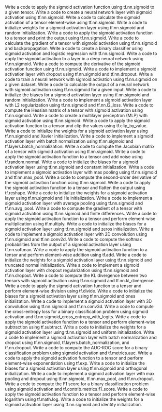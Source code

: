 Write a code to apply the sigmoid activation function using tf.nn.sigmoid to a given tensor.
Write a code to create a neural network layer with sigmoid activation using tf.nn.sigmoid.
Write a code to calculate the sigmoid activation of a tensor element-wise using tf.nn.sigmoid.
Write a code to initialize weights for a sigmoid activation layer using tf.nn.sigmoid and random initialization.
Write a code to apply the sigmoid activation function to a tensor and print the output using tf.nn.sigmoid.
Write a code to calculate the gradient of a tensor with sigmoid activation using tf.nn.sigmoid and backpropagation.
Write a code to create a binary classifier using sigmoid activation and logistic regression with tf.nn.sigmoid.
Write a code to apply the sigmoid activation to a layer in a deep neural network using tf.nn.sigmoid.
Write a code to compute the derivative of the sigmoid activation function using tf.nn.sigmoid.
Write a code to implement a sigmoid activation layer with dropout using tf.nn.sigmoid and tf.nn.dropout.
Write a code to train a neural network with sigmoid activation using tf.nn.sigmoid on a given dataset.
Write a code to calculate the output of a neural network with sigmoid activation using tf.nn.sigmoid for a given input.
Write a code to initialize the biases for a sigmoid activation layer using tf.nn.sigmoid and random initialization.
Write a code to implement a sigmoid activation layer with L2 regularization using tf.nn.sigmoid and tf.nn.l2_loss.
Write a code to compute the Hessian matrix of a tensor with sigmoid activation using tf.nn.sigmoid.
Write a code to create a multilayer perceptron (MLP) with sigmoid activation using tf.nn.sigmoid.
Write a code to apply the sigmoid activation function to a tensor and clip the values using tf.clip_by_value.
Write a code to initialize the weights for a sigmoid activation layer using tf.nn.sigmoid and Xavier initialization.
Write a code to implement a sigmoid activation layer with batch normalization using tf.nn.sigmoid and tf.layers.batch_normalization.
Write a code to compute the Jacobian matrix of a tensor with sigmoid activation using tf.nn.sigmoid.
Write a code to apply the sigmoid activation function to a tensor and add noise using tf.random.normal.
Write a code to initialize the biases for a sigmoid activation layer using tf.nn.sigmoid and constant initialization.
Write a code to implement a sigmoid activation layer with max pooling using tf.nn.sigmoid and tf.nn.max_pool.
Write a code to compute the second-order derivative of the sigmoid activation function using tf.nn.sigmoid.
Write a code to apply the sigmoid activation function to a tensor and flatten the output using tf.reshape.
Write a code to initialize the weights for a sigmoid activation layer using tf.nn.sigmoid and He initialization.
Write a code to implement a sigmoid activation layer with average pooling using tf.nn.sigmoid and tf.nn.avg_pool.
Write a code to compute the gradient of a tensor with sigmoid activation using tf.nn.sigmoid and finite differences.
Write a code to apply the sigmoid activation function to a tensor and perform element-wise multiplication using tf.multiply.
Write a code to initialize the biases for a sigmoid activation layer using tf.nn.sigmoid and zeros initialization.
Write a code to implement a sigmoid activation layer with 2D convolution using tf.nn.sigmoid and tf.nn.conv2d.
Write a code to compute the softmax probabilities from the output of a sigmoid activation layer using tf.nn.softmax.
Write a code to apply the sigmoid activation function to a tensor and perform element-wise addition using tf.add.
Write a code to initialize the weights for a sigmoid activation layer using tf.nn.sigmoid and truncated normal initialization.
Write a code to implement a sigmoid activation layer with dropout regularization using tf.nn.sigmoid and tf.nn.dropout.
Write a code to compute the KL divergence between two tensors with sigmoid activation using tf.nn.sigmoid and tf.nn.kl_divergence.
Write a code to apply the sigmoid activation function to a tensor and perform element-wise division using tf.divide.
Write a code to initialize the biases for a sigmoid activation layer using tf.nn.sigmoid and ones initialization.
Write a code to implement a sigmoid activation layer with 3D convolution using tf.nn.sigmoid and tf.nn.conv3d.
Write a code to compute the cross-entropy loss for a binary classification problem using sigmoid activation and tf.nn.sigmoid_cross_entropy_with_logits.
Write a code to apply the sigmoid activation function to a tensor and perform element-wise subtraction using tf.subtract.
Write a code to initialize the weights for a sigmoid activation layer using tf.nn.sigmoid and uniform initialization.
Write a code to implement a sigmoid activation layer with batch normalization and dropout using tf.nn.sigmoid, tf.layers.batch_normalization, and tf.nn.dropout.
Write a code to compute the AUC-ROC score for a binary classification problem using sigmoid activation and tf.metrics.auc.
Write a code to apply the sigmoid activation function to a tensor and perform element-wise exponentiation using tf.exp.
Write a code to initialize the biases for a sigmoid activation layer using tf.nn.sigmoid and orthogonal initialization.
Write a code to implement a sigmoid activation layer with max pooling and dropout using tf.nn.sigmoid, tf.nn.max_pool, and tf.nn.dropout.
Write a code to compute the F1 score for a binary classification problem using sigmoid activation and tf.contrib.metrics.f1_score.
Write a code to apply the sigmoid activation function to a tensor and perform element-wise logarithm using tf.math.log.
Write a code to initialize the weights for a sigmoid activation layer using tf.nn.sigmoid and identity initialization.